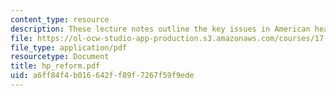 ```yaml
---
content_type: resource
description: These lecture notes outline the key issues in American health care reform.
file: https://ol-ocw-studio-app-production.s3.amazonaws.com/courses/17-315-comparative-health-policy-fall-2004/a6ff84f4b016642ff89f7267f59f9ede_hp_reform.pdf
file_type: application/pdf
resourcetype: Document
title: hp_reform.pdf
uid: a6ff84f4-b016-642f-f89f-7267f59f9ede
---
```

